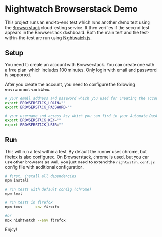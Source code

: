 # Nightwatch Browserstack Demo

This project runs an end-to-end test which runs another demo test using the [Browserstack](https://browserstack.com) cloud testing service. It then verifies if the second test appears in the Browserstack dashboard. Both the main test and the test-within-the-test are run using [Nightwatch.js](https://nightwatchjs.org).

## Setup

You need to create an account with Browserstack. You can create one with a free plan, which includes 100 minutes. Only login with email and password is supported.

After you create the account, you need to configure the following environment variables:

```sh
# your email address and password which you used for creating the account
export BROWSERSTACK_LOGIN=""
export BROWSERSTACK_PASSWORD=""

# your username and access key which you can find in your Automate Dashboard on the Browserstack website
export BROWSERSTACK_KEY=""
export BROWSERSTACK_USER=""
```

## Run
This will run a test within a test. By default the runner uses chrome, but firefox is also configured. On Browserstack, chrome is used, but you can use other browsers as well, you just need to extend the `nightwatch.conf.js` config file with additional configuration.

```sh
# first, install all dependencies
npm install

# run tests with default config (chrome)
npm test

# run tests in firefox
npm test -- --env fireofx

#or
npx nightwatch --env firefox
```

Enjoy!
